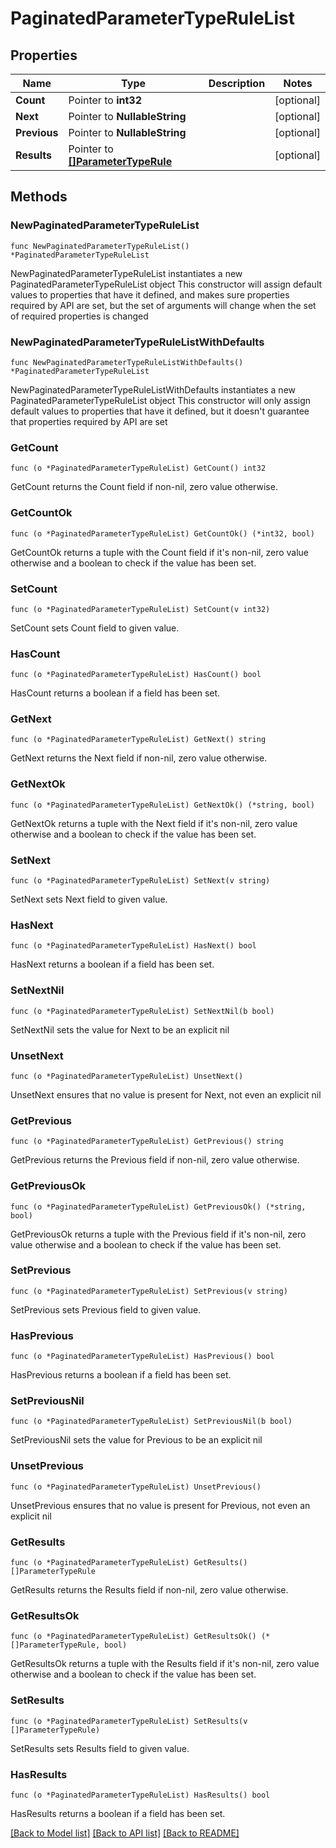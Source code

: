 # PaginatedParameterTypeRuleList

## Properties

Name | Type | Description | Notes
------------ | ------------- | ------------- | -------------
**Count** | Pointer to **int32** |  | [optional] 
**Next** | Pointer to **NullableString** |  | [optional] 
**Previous** | Pointer to **NullableString** |  | [optional] 
**Results** | Pointer to [**[]ParameterTypeRule**](ParameterTypeRule.md) |  | [optional] 

## Methods

### NewPaginatedParameterTypeRuleList

`func NewPaginatedParameterTypeRuleList() *PaginatedParameterTypeRuleList`

NewPaginatedParameterTypeRuleList instantiates a new PaginatedParameterTypeRuleList object
This constructor will assign default values to properties that have it defined,
and makes sure properties required by API are set, but the set of arguments
will change when the set of required properties is changed

### NewPaginatedParameterTypeRuleListWithDefaults

`func NewPaginatedParameterTypeRuleListWithDefaults() *PaginatedParameterTypeRuleList`

NewPaginatedParameterTypeRuleListWithDefaults instantiates a new PaginatedParameterTypeRuleList object
This constructor will only assign default values to properties that have it defined,
but it doesn't guarantee that properties required by API are set

### GetCount

`func (o *PaginatedParameterTypeRuleList) GetCount() int32`

GetCount returns the Count field if non-nil, zero value otherwise.

### GetCountOk

`func (o *PaginatedParameterTypeRuleList) GetCountOk() (*int32, bool)`

GetCountOk returns a tuple with the Count field if it's non-nil, zero value otherwise
and a boolean to check if the value has been set.

### SetCount

`func (o *PaginatedParameterTypeRuleList) SetCount(v int32)`

SetCount sets Count field to given value.

### HasCount

`func (o *PaginatedParameterTypeRuleList) HasCount() bool`

HasCount returns a boolean if a field has been set.

### GetNext

`func (o *PaginatedParameterTypeRuleList) GetNext() string`

GetNext returns the Next field if non-nil, zero value otherwise.

### GetNextOk

`func (o *PaginatedParameterTypeRuleList) GetNextOk() (*string, bool)`

GetNextOk returns a tuple with the Next field if it's non-nil, zero value otherwise
and a boolean to check if the value has been set.

### SetNext

`func (o *PaginatedParameterTypeRuleList) SetNext(v string)`

SetNext sets Next field to given value.

### HasNext

`func (o *PaginatedParameterTypeRuleList) HasNext() bool`

HasNext returns a boolean if a field has been set.

### SetNextNil

`func (o *PaginatedParameterTypeRuleList) SetNextNil(b bool)`

 SetNextNil sets the value for Next to be an explicit nil

### UnsetNext
`func (o *PaginatedParameterTypeRuleList) UnsetNext()`

UnsetNext ensures that no value is present for Next, not even an explicit nil
### GetPrevious

`func (o *PaginatedParameterTypeRuleList) GetPrevious() string`

GetPrevious returns the Previous field if non-nil, zero value otherwise.

### GetPreviousOk

`func (o *PaginatedParameterTypeRuleList) GetPreviousOk() (*string, bool)`

GetPreviousOk returns a tuple with the Previous field if it's non-nil, zero value otherwise
and a boolean to check if the value has been set.

### SetPrevious

`func (o *PaginatedParameterTypeRuleList) SetPrevious(v string)`

SetPrevious sets Previous field to given value.

### HasPrevious

`func (o *PaginatedParameterTypeRuleList) HasPrevious() bool`

HasPrevious returns a boolean if a field has been set.

### SetPreviousNil

`func (o *PaginatedParameterTypeRuleList) SetPreviousNil(b bool)`

 SetPreviousNil sets the value for Previous to be an explicit nil

### UnsetPrevious
`func (o *PaginatedParameterTypeRuleList) UnsetPrevious()`

UnsetPrevious ensures that no value is present for Previous, not even an explicit nil
### GetResults

`func (o *PaginatedParameterTypeRuleList) GetResults() []ParameterTypeRule`

GetResults returns the Results field if non-nil, zero value otherwise.

### GetResultsOk

`func (o *PaginatedParameterTypeRuleList) GetResultsOk() (*[]ParameterTypeRule, bool)`

GetResultsOk returns a tuple with the Results field if it's non-nil, zero value otherwise
and a boolean to check if the value has been set.

### SetResults

`func (o *PaginatedParameterTypeRuleList) SetResults(v []ParameterTypeRule)`

SetResults sets Results field to given value.

### HasResults

`func (o *PaginatedParameterTypeRuleList) HasResults() bool`

HasResults returns a boolean if a field has been set.


[[Back to Model list]](../README.md#documentation-for-models) [[Back to API list]](../README.md#documentation-for-api-endpoints) [[Back to README]](../README.md)


